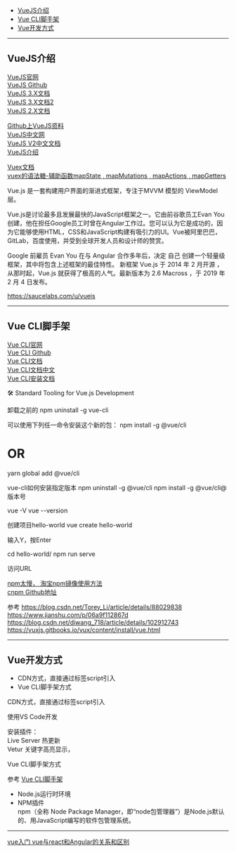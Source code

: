 - [VueJS介绍](#VueJS介绍)
- [Vue CLI脚手架](#Vue-CLI脚手架)
- [Vue开发方式](#Vue开发方式)



---------------------------------------------------------------------------------------------------------------------

## VueJS介绍

[VueJS官网](https://vuejs.org/)  
[VueJS Github](https://github.com/vuejs/vue)  
[VueJS 3.X文档](https://v3.vuejs.org/guide/introduction.html)  
[VueJS 3.X文档2](https://v3.vuejs.org/style-guide/)  
[VueJS 2.X文档](https://vuejs.org/v2/guide/installation.html)  

[Github上VueJS资料](https://github.com/topics/vue)  
[VueJS中文网](https://cn.vuejs.org/)  
[VueJS V2中文文档](https://cn.vuejs.org/v2/guide/index.html)  
[VueJS介绍](http://www.oschina.net/p/vue-js)  


[Vuex文档](https://vuex.vuejs.org/zh/)  
[vuex的语法糖-辅助函数mapState , mapMutations , mapActions , mapGetters](https://juejin.im/post/6844903989142618119)  


Vue.js 是一套构建用户界面的渐进式框架，专注于MVVM 模型的 ViewModel 层。



Vue.js是讨论最多且发展最快的JavaScript框架之一。它由前谷歌员工Evan You创建，他在担任Google员工时曾在Angular工作过。您可以认为它是成功的，因为它能够使用HTML，CSS和JavaScript构建有吸引力的UI。Vue被阿里巴巴，GitLab，百度使用，并受到全球开发人员和设计师的赞赏。

Google 前雇员 Evan You 在与 Angular 合作多年后，决定 自己 创建一个轻量级框架，其中将包含上述框架的最佳特性。 新框架 Vue.js 于 2014 年 2 月开源 ，从那时起，Vue.js 就获得了极高的人气。最新版本为 2.6 Macross ，于 2019 年 2 月 4 日发布。



https://saucelabs.com/u/vuejs

---------------------------------------------------------------------------------------------------------------------


## Vue CLI脚手架

[Vue CLI官网](https://cli.vuejs.org/)  
[Vue CLI Github](https://github.com/vuejs/vue-cli)  
[Vue CLI文档](https://cli.vuejs.org/guide/)  
[Vue CLI文档中文](https://cli.vuejs.org/zh/guide/)  
[Vue CLI安装文档](https://cli.vuejs.org/zh/guide/installation.html)  


🛠️ Standard Tooling for Vue.js Development



卸载之前的
npm uninstall -g vue-cli


可以使用下列任一命令安装这个新的包：
npm install -g @vue/cli
# OR
yarn global add @vue/cli


vue-cli如何安装指定版本
npm uninstall -g @vue/cli
npm install -g @vue/cli@版本号


vue -V
vue --version



创建项目hello-world
vue create hello-world

输入Y，按Enter

cd hello-world/
npm run serve

访问URL



[npm太慢， 淘宝npm镜像使用方法](https://blog.csdn.net/quuqu/article/details/64121812)  
[cnpm Github地址](https://github.com/cnpm/npm.taobao.org)  

参考
https://blog.csdn.net/Torey_Li/article/details/88029838
https://www.jianshu.com/p/06a9f112867d
https://blog.csdn.net/diwang_718/article/details/102912743
https://vuxjs.gitbooks.io/vux/content/install/vue.html


---------------------------------------------------------------------------------------------------------------------

## Vue开发方式

- CDN方式，直接通过标签script引入
- Vue CLI脚手架方式



CDN方式，直接通过标签script引入
    
使用VS Code开发

安装插件：  
Live Server 热更新  
Vetur   关键字高亮显示，  



Vue CLI脚手架方式

参考 [Vue CLI脚手架](#Vue-CLI脚手架)

- Node.js运行时环境
- NPM插件  
    npm（全称 Node Package Manager，即“node包管理器”）是Node.js默认的、用JavaScript编写的软件包管理系统。












---------------------------------------------------------------------------------------------------------------------



[vue入门 vue与react和Angular的关系和区别](https://www.cnblogs.com/wxtlinlin/p/6541895.html)  


